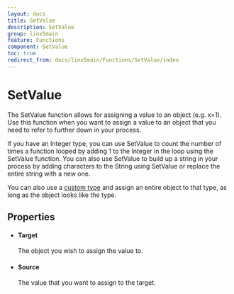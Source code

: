 ```yaml
---
layout: docs
title: SetValue
description: SetValue
group: linx5main
feature: Functions
component: SetValue
toc: true
redirect_from: docs/linx5main/Functions/SetValue/index
---
```

SetValue
========

The SetValue function allows for assigning a value to an object (e.g.
x=1). Use this function when you want to assign a value to an object
that you need to refer to further down in your process.

If you have an Integer type, you can use SetValue to count the number of
times a function looped by adding 1 to the Integer in the loop using the
SetValue function. You can also use SetValue to build up a string in
your process by adding characters to the String using SetValue or
replace the entire string with a new one.

You can also use a [custom type](https://linx.software/plugins/BuiltIn/Types/CustomType/) and assign an
entire object to that type, as long as the object looks like the type.

Properties
----------

-  #### Target

    The object you wish to assign the value to.

-  #### Source

    The value that you want to assign to the target.
